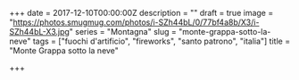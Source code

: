 +++
date = 2017-12-10T00:00:00Z
description = ""
draft = true
image = "https://photos.smugmug.com/photos/i-SZh44bL/0/77bf4a8b/X3/i-SZh44bL-X3.jpg"
series = "Montagna"
slug = "monte-grappa-sotto-la-neve"
tags = ["fuochi d'artificio", "fireworks", "santo patrono", "italia"]
title = "Monte Grappa sotto la neve"

+++

